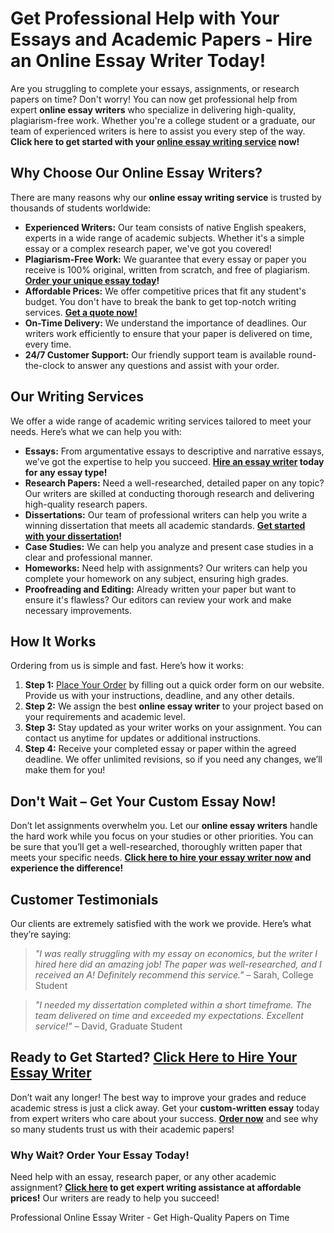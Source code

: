 <h1>Get Professional Help with Your Essays and Academic Papers - Hire an Online Essay Writer Today!</h1>

<p>Are you struggling to complete your essays, assignments, or research papers on time? Don't worry! You can now get professional help from expert <strong>online essay writers</strong> who specialize in delivering high-quality, plagiarism-free work. Whether you're a college student or a graduate, our team of experienced writers is here to assist you every step of the way. <strong>Click here to get started with your <a href="https://tinyurl.com/topessay?keyword=online+essay+writer">online essay writing service</a> now!</strong></p>

<h2>Why Choose Our Online Essay Writers?</h2>

<p>There are many reasons why our <strong>online essay writing service</strong> is trusted by thousands of students worldwide:</p>
<ul>
    <li><strong>Experienced Writers:</strong> Our team consists of native English speakers, experts in a wide range of academic subjects. Whether it's a simple essay or a complex research paper, we've got you covered!</li>
    <li><strong>Plagiarism-Free Work:</strong> We guarantee that every essay or paper you receive is 100% original, written from scratch, and free of plagiarism. <strong><a href="https://tinyurl.com/topessay?keyword=online+essay+writer">Order your unique essay today</a>!</strong></li>
    <li><strong>Affordable Prices:</strong> We offer competitive prices that fit any student's budget. You don't have to break the bank to get top-notch writing services. <strong><a href="https://tinyurl.com/topessay?keyword=online+essay+writer">Get a quote now!</a></strong></li>
    <li><strong>On-Time Delivery:</strong> We understand the importance of deadlines. Our writers work efficiently to ensure that your paper is delivered on time, every time.</li>
    <li><strong>24/7 Customer Support:</strong> Our friendly support team is available round-the-clock to answer any questions and assist with your order.</li>
</ul>

<h2>Our Writing Services</h2>

<p>We offer a wide range of academic writing services tailored to meet your needs. Here’s what we can help you with:</p>
<ul>
    <li><strong>Essays:</strong> From argumentative essays to descriptive and narrative essays, we’ve got the expertise to help you succeed. <strong><a href="https://tinyurl.com/topessay?keyword=online+essay+writer">Hire an essay writer</a> today for any essay type!</strong></li>
    <li><strong>Research Papers:</strong> Need a well-researched, detailed paper on any topic? Our writers are skilled at conducting thorough research and delivering high-quality research papers.</li>
    <li><strong>Dissertations:</strong> Our team of professional writers can help you write a winning dissertation that meets all academic standards. <strong><a href="https://tinyurl.com/topessay?keyword=online+essay+writer">Get started with your dissertation</a>!</strong></li>
    <li><strong>Case Studies:</strong> We can help you analyze and present case studies in a clear and professional manner.</li>
    <li><strong>Homeworks:</strong> Need help with assignments? Our writers can help you complete your homework on any subject, ensuring high grades.</li>
    <li><strong>Proofreading and Editing:</strong> Already written your paper but want to ensure it's flawless? Our editors can review your work and make necessary improvements.</li>
</ul>

<h2>How It Works</h2>

<p>Ordering from us is simple and fast. Here’s how it works:</p>
<ol>
    <li><strong>Step 1:</strong> <a href="https://tinyurl.com/topessay?keyword=online+essay+writer">Place Your Order</a> by filling out a quick order form on our website. Provide us with your instructions, deadline, and any other details.</li>
    <li><strong>Step 2:</strong> We assign the best <strong>online essay writer</strong> to your project based on your requirements and academic level.</li>
    <li><strong>Step 3:</strong> Stay updated as your writer works on your assignment. You can contact us anytime for updates or additional instructions.</li>
    <li><strong>Step 4:</strong> Receive your completed essay or paper within the agreed deadline. We offer unlimited revisions, so if you need any changes, we’ll make them for you!</li>
</ol>

<h2>Don't Wait – Get Your Custom Essay Now!</h2>

<p>Don’t let assignments overwhelm you. Let our <strong>online essay writers</strong> handle the hard work while you focus on your studies or other priorities. You can be sure that you’ll get a well-researched, thoroughly written paper that meets your specific needs. <strong><a href="https://tinyurl.com/topessay?keyword=online+essay+writer">Click here to hire your essay writer now</a> and experience the difference!</strong></p>

<h2>Customer Testimonials</h2>

<p>Our clients are extremely satisfied with the work we provide. Here’s what they’re saying:</p>

<blockquote>
    <p><em>"I was really struggling with my essay on economics, but the writer I hired here did an amazing job! The paper was well-researched, and I received an A! Definitely recommend this service."</em> – Sarah, College Student</p>
</blockquote>

<blockquote>
    <p><em>"I needed my dissertation completed within a short timeframe. The team delivered on time and exceeded my expectations. Excellent service!"</em> – David, Graduate Student</p>
</blockquote>

<h2>Ready to Get Started? <strong><a href="https://tinyurl.com/topessay?keyword=online+essay+writer">Click Here to Hire Your Essay Writer</a></strong></h2>

<p>Don’t wait any longer! The best way to improve your grades and reduce academic stress is just a click away. Get your <strong>custom-written essay</strong> today from expert writers who care about your success. <strong><a href="https://tinyurl.com/topessay?keyword=online+essay+writer">Order now</a></strong> and see why so many students trust us with their academic papers!</p>

<h3>Why Wait? Order Your Essay Today!</h3>
<p>Need help with an essay, research paper, or any other academic assignment? <strong><a href="https://tinyurl.com/topessay?keyword=online+essay+writer">Click here</a> to get expert writing assistance at affordable prices!</strong> Our writers are ready to help you succeed!</p>
Professional Online Essay Writer - Get High-Quality Papers on Time
